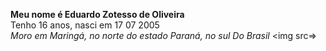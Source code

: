 <b>Meu nome é Eduardo Zotesso de Oliveira</b>
<br/>
Tenho 16 anos, nasci em 17 07 2005
<br/>
<i>Moro em Maringá, no norte do estado Paraná, no sul
Do Brasil</i>
<img src=>
